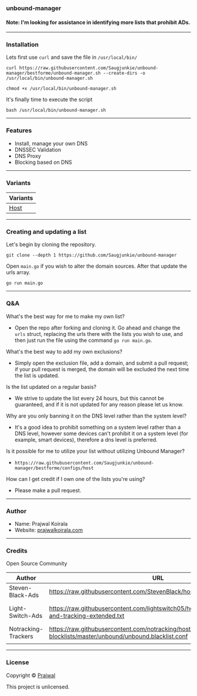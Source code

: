 ### unbound-manager

#### Note: I'm looking for assistance in identifying more lists that prohibit ADs.
---
### Installation
Lets first use `curl` and save the file in `/usr/local/bin/`
```
curl https://raw.githubusercontent.com/Saugjunkie/unbound-manager/bestforme/unbound-manager.sh --create-dirs -o /usr/local/bin/unbound-manager.sh
```
```
chmod +x /usr/local/bin/unbound-manager.sh
```
It's finally time to execute the script
```
bash /usr/local/bin/unbound-manager.sh
```
---
### Features
- Install, manage your own DNS
- DNSSEC Validation
- DNS Proxy
- Blocking based on DNS

---
### Variants
| Variants               |
| ---------------------  |
| [Host](https://raw.githubusercontent.com/Saugjunkie/unbound-manager/bestforme/configs/host) |

---
### Creating and updating a list
Let's begin by cloning the repository.
```
git clone --depth 1 https://github.com/Saugjunkie/unbound-manager
```
Open `main.go` if you wish to alter the domain sources. After that update the urls array.
```
go run main.go
```

---
### Q&A
What's the best way for me to make my own list?
- Open the repo after forking and cloning it. Go ahead and change the `urls` struct, replacing the urls there with the lists you wish to use, and then just run the file using the command `go run main.go`.

What's the best way to add my own exclusions?
- Simply open the exclusion file, add a domain, and submit a pull request; if your pull request is merged, the domain will be excluded the next time the list is updated.

Is the list updated on a regular basis?
- We strive to update the list every 24 hours, but this cannot be guaranteed, and if it is not updated for any reason please let us know.

Why are you only banning it on the DNS level rather than the system level?
- It's a good idea to prohibit something on a system level rather than a DNS level, however some devices can't prohibit it on a system level (for example, smart devices), therefore a dns level is preferred.

Is it possible for me to utilize your list without utilizing Unbound Manager?
- `https://raw.githubusercontent.com/Saugjunkie/unbound-manager/bestforme/configs/host`

How can I get credit if I own one of the lists you're using?
- Please make a pull request.

---
### Author
* Name: Prajwal Koirala
* Website: [prajwalkoirala.com](https://www.prajwalkoirala.com)

---
### Credits
Open Source Community

| Author                 | URL                    | License                |
| ---------------------  | ---------------------  | ---------------------  |
| Steven-Black-Ads       | https://raw.githubusercontent.com/StevenBlack/hosts/master/hosts | MIT |
| Light-Switch-Ads       | https://raw.githubusercontent.com/lightswitch05/hosts/master/docs/lists/ads-and-tracking-extended.txt | Apache License 2.0 |
| Notracking-Trackers    | https://raw.githubusercontent.com/notracking/hosts-blocklists/master/unbound/unbound.blacklist.conf | UNKNOWN |
|                        |                        |                        |

---
### License
Copyright © [Prajwal](https://github.com/prajwal-koirala)

This project is unlicensed.
